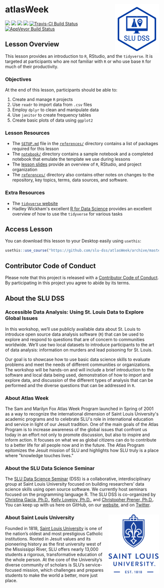 # atlasWeek <img src="/img/logo.png" align="right" />
[![](https://img.shields.io/badge/seminar-atlas%20week-brightgreen.svg)](https://github.com/slu-dss/atlasWeek/)
[![](https://img.shields.io/badge/lesson%20status-stable-brightgreen.svg)](https://github.com/slu-dss/atlasWeek/)
[![](https://img.shields.io/github/release/slu-dss/atlasWeek.svg?label=version)](https://github.com/slu-dss/atlasWeek/releases)
[![](https://img.shields.io/github/last-commit/slu-dss/atlasWeek.svg)](https://github.com/slu-dss/atlasWeek/commits/master)
[![Travis-CI Build Status](https://travis-ci.org/slu-dss/atlasWeek.svg?branch=master)](https://travis-ci.org/slu-dss/atlasWeek)
[![AppVeyor Build Status](https://ci.appveyor.com/api/projects/status/github/slu-dss/atlasWeek?branch=master&svg=true)](https://ci.appveyor.com/project/chris-prener/atlasWeek)

## Lesson Overview
This lesson provides an introduction to `R`, RStudio, and the `tidyverse`. It is targeted at participants who are not familiar with `R` or who use base `R` for much of their productivity.

### Objectives
At the end of this lesson, participants should be able to:

1. Create and manage `R` projects
2. Use `readr` to import data from `.csv` files
3. Employ `dplyr` to clean and manipulate data
4. Use `janitor` to create frequency tables
5. Create basic plots of data using `ggplot2`

### Lesson Resources
* The [`SETUP.md`](/references/SETUP.md) file in the [`references/`](/references) directory contains a list of packages required for this lesson
* The [`notebook/`](/notebook) directory contains a sample notebook and a completed notebook that emulate the template we use during lessons
* The [lesson slides](https://slu-dss.github.io/lesson-template/) provide an overview of `R`, RStudio, and project organization
* The [`references/`](/references) directory also contains other notes on changes to the repository, key topics, terms, data sources, and software.

### Extra Resources
* The [`tidyverse` website](http://tidyverse.org)
* Hadley Wickham's excellent [R for Data Science](http://r4ds.had.co.nz) provides an excellent overview of how to use the `tidyverse` for various tasks

## Access Lesson
You can download this lesson to your Desktop easily using `usethis`:

```r
usethis::use_course("https://github.com/slu-dss/atlasWeek/archive/master.zip")
```

## Contributor Code of Conduct
Please note that this project is released with a [Contributor Code of Conduct](.github/CODE_OF_CONDUCT.md). By participating in this project you agree to abide by its terms.

## About the SLU DSS
### Accessible Data Analysis: Using St. Louis Data to Explore Global Issues
In this workshop, we’ll use publicly available data about St. Louis to introduce open source data analysis software (`R`) that can be used to explore and respond to questions that are of concern to communities worldwide. We’ll use two local datasets to introduce participants to the art of data analysis: information on murders and lead poisoning for St. Louis.

Our goal is to showcase how to use basic data science skills to evaluate problems and meet the needs of different communities or organizations. The workshop will be hands-on and will include a brief introduction to the software and local data being used, demonstration of how to import and explore data, and discussion of the different types of analysis that can be performed and the diverse questions that can be addressed in `R`.

### About Atlas Week
The Sam and Marilyn Fox Atlas Week Program launched in Spring of 2001 as a way to recognize the international dimension of Saint Louis University's academic programs and to celebrate SLU's role in international education and service in light of our Jesuit tradition. One of the main goals of the Atlas Program is to increase awareness of the global issues that confront us today in an effort not only to promote discussion, but also to inspire and inform action. It focuses on what we as global citizens can do to contribute to a better life for all people now and in the future. The Atlas Program epitomizes the Jesuit mission of SLU and highlights how SLU truly is a place where "knowledge touches lives."

### About the SLU Data Science Seminar
The [SLU Data Science Seminar](https://slu-dss.githb.io) (DSS) is a collaborative, interdisciplinary group at Saint Louis University focused on building researchers’ data science skills using open source software. We currently host seminars focused on the programming language R. The SLU DSS is co-organized by [Christina Gacia, Ph.D.](mailto:christina.garcia@slu.edu), [Kelly Lovejoy, Ph.D.](mailto:kelly.lovejoy@slu.edu), and [Christopher Prener, Ph.D.](mailto:chris.prener@slu.edu}). You can keep up with us here on GitHub, on our [website](https://slu-dss.githb.io), and on [Twitter](https://twitter.com/SLUDSS).

### About Saint Louis University <img src="/img/sluLogo.png" align="right" />
Founded in 1818, [Saint Louis University](http://www.slu.edu) is one of the nation’s oldest and most prestigious Catholic institutions. Rooted in Jesuit values and its pioneering history as the first university west of the Mississippi River, SLU offers nearly 13,000 students a rigorous, transformative education of the whole person. At the core of the University’s diverse community of scholars is SLU’s service-focused mission, which challenges and prepares students to make the world a better, more just place.
